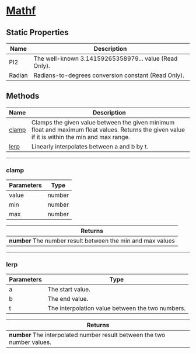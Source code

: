 # [Mathf](../README.md)

## Static Properties

| Name | Description |
|------|-------------|
| PI2 | The well-known 3.14159265358979... value (Read Only). |
| Radian | Radians-to-degrees conversion constant (Read Only). |

## Methods

| Name | Description |
|------|-------------|
| [clamp](#clamp) | Clamps the given value between the given minimum float and maximum float values. Returns the given value if it is within the min and max range. |
| [lerp](#lerp) | Linearly interpolates between a and b by t. |

---

### **clamp**

| Parameters | Type |
|------------|------|
|    value   | number |
| min | number |
| max | number |

| Returns |
|---------|
| **number** The number result between the min and max values |

---

### **lerp**

| Parameters | Type |
|------------|------|
|    a   | The start value. |
|    b   | The end value. |
|    t   | The interpolation value between the two numbers. |

| Returns |
|---------|
| **number** The interpolated number result between the two number values. |
